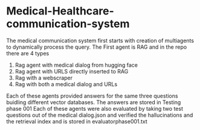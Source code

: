 # Medical-Healthcare-communication-system
The medical communication system first starts with creation of multiagents to dynamically process the query. 
The First agent is RAG and in the repo there are 4 types
  1. Rag agent with medical dialog from hugging face
  2. Rag agent with URLS directly inserted to RAG
  3. Rag with a webscraper
  4. Rag with both a medical dialog and URLs

Each of these agents provided answers for the same three questions buidling different vector databases. The answers are stored in Testing phase 001
Each of these agents were also evaluated by taking two test questions out of the medical dialog.json and verified the hallucinations and the retrieval index and is stored in evaluatorphase001.txt



